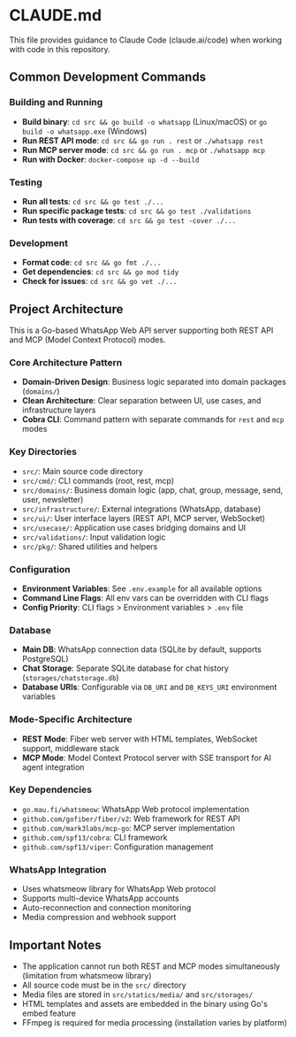 # CLAUDE.md

This file provides guidance to Claude Code (claude.ai/code) when working with code in this repository.

## Common Development Commands

### Building and Running

- **Build binary**: `cd src && go build -o whatsapp` (Linux/macOS) or `go build -o whatsapp.exe` (Windows)
- **Run REST API mode**: `cd src && go run . rest` or `./whatsapp rest`
- **Run MCP server mode**: `cd src && go run . mcp` or `./whatsapp mcp`
- **Run with Docker**: `docker-compose up -d --build`

### Testing

- **Run all tests**: `cd src && go test ./...`
- **Run specific package tests**: `cd src && go test ./validations`
- **Run tests with coverage**: `cd src && go test -cover ./...`

### Development

- **Format code**: `cd src && go fmt ./...`
- **Get dependencies**: `cd src && go mod tidy`
- **Check for issues**: `cd src && go vet ./...`

## Project Architecture

This is a Go-based WhatsApp Web API server supporting both REST API and MCP (Model Context Protocol) modes.

### Core Architecture Pattern

- **Domain-Driven Design**: Business logic separated into domain packages (`domains/`)
- **Clean Architecture**: Clear separation between UI, use cases, and infrastructure layers
- **Cobra CLI**: Command pattern with separate commands for `rest` and `mcp` modes

### Key Directories

- `src/`: Main source code directory
- `src/cmd/`: CLI commands (root, rest, mcp)
- `src/domains/`: Business domain logic (app, chat, group, message, send, user, newsletter)
- `src/infrastructure/`: External integrations (WhatsApp, database)
- `src/ui/`: User interface layers (REST API, MCP server, WebSocket)
- `src/usecase/`: Application use cases bridging domains and UI
- `src/validations/`: Input validation logic
- `src/pkg/`: Shared utilities and helpers

### Configuration

- **Environment Variables**: See `.env.example` for all available options
- **Command Line Flags**: All env vars can be overridden with CLI flags
- **Config Priority**: CLI flags > Environment variables > `.env` file

### Database

- **Main DB**: WhatsApp connection data (SQLite by default, supports PostgreSQL)
- **Chat Storage**: Separate SQLite database for chat history (`storages/chatstorage.db`)
- **Database URIs**: Configurable via `DB_URI` and `DB_KEYS_URI` environment variables

### Mode-Specific Architecture

- **REST Mode**: Fiber web server with HTML templates, WebSocket support, middleware stack
- **MCP Mode**: Model Context Protocol server with SSE transport for AI agent integration

### Key Dependencies

- `go.mau.fi/whatsmeow`: WhatsApp Web protocol implementation
- `github.com/gofiber/fiber/v2`: Web framework for REST API
- `github.com/mark3labs/mcp-go`: MCP server implementation
- `github.com/spf13/cobra`: CLI framework
- `github.com/spf13/viper`: Configuration management

### WhatsApp Integration

- Uses whatsmeow library for WhatsApp Web protocol
- Supports multi-device WhatsApp accounts
- Auto-reconnection and connection monitoring
- Media compression and webhook support

## Important Notes

- The application cannot run both REST and MCP modes simultaneously (limitation from whatsmeow library)
- All source code must be in the `src/` directory
- Media files are stored in `src/statics/media/` and `src/storages/`
- HTML templates and assets are embedded in the binary using Go's embed feature
- FFmpeg is required for media processing (installation varies by platform)
